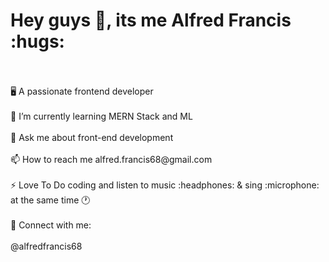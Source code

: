 <!DOCTYPE html>
<html lang="en">

<head>
    <meta charset="UTF-8">
    <meta http-equiv="X-UA-Compatible" content="IE=edge">
    <meta name="viewport" content="width=device-width, initial-scale=1.0">
   
</head>

<body>
    <h1>Hey guys 👋, its me Alfred Francis :hugs:</h1>
    <br/> 
  <br/> 
  🖥️  A passionate frontend developer  
  <br/> 
  <br/> 
  👀 I’m currently learning MERN Stack and ML 
   <br/> 
  <br/> 
  💬 Ask me about front-end development
   <br/>
  <br/> 
  📫 How to reach me alfred.francis68@gmail.com 
   <br/> 
  <br/> 
  ⚡ Love To Do coding and listen to music :headphones: & sing :microphone: at the same time 🕐
  </br>
  <br/> 
  🔗 Connect with me: 
  </br>
  <br/> 
 @alfredfrancis68 

</body>

</html>
